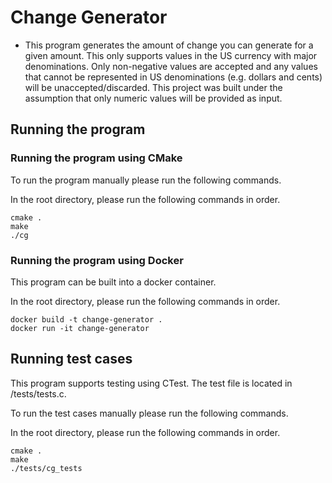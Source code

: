 # Change Generator
- This program generates the amount of change you can generate for a given amount. This only supports values in the US currency with major denominations. Only non-negative values are accepted and any values that cannot be represented in US denominations (e.g. dollars and cents) will be unaccepted/discarded. This project was built under the assumption that only numeric values will be provided as input.

## Running the program
### Running the program using CMake
To run the program manually please run the following commands.

In the root directory, please run the following commands in order.
```
cmake .
make
./cg
```
### Running the program using Docker
This program can be built into a docker container.

In the root directory, please run the following commands in order.
```
docker build -t change-generator .
docker run -it change-generator
```

## Running test cases
This program supports testing using CTest. The test file is located in /tests/tests.c.

To run the test cases manually please run the following commands.

In the root directory, please run the following commands in order.
```
cmake .
make
./tests/cg_tests
```